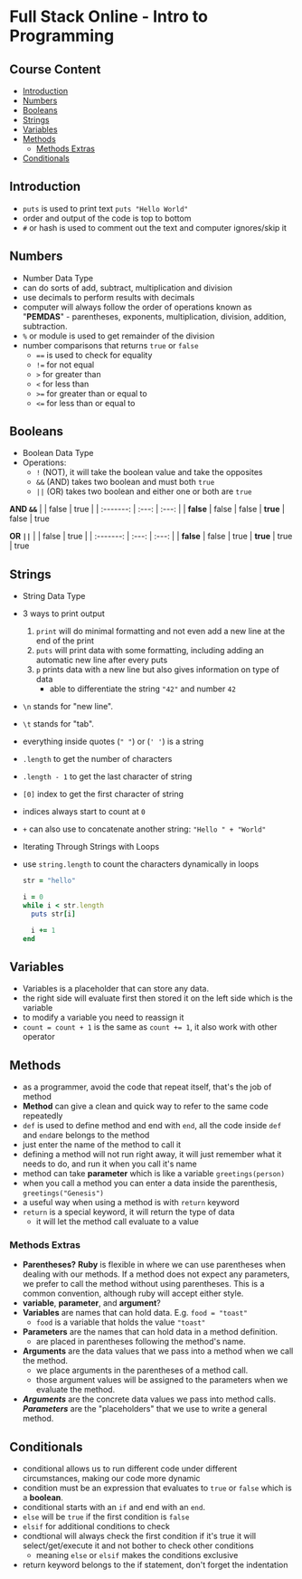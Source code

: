 # Full Stack Online - Intro to Programming <!-- omit in toc -->

## Course Content <!-- omit in toc -->

- [Introduction](#introduction)
- [Numbers](#numbers)
- [Booleans](#booleans)
- [Strings](#strings)
- [Variables](#variables)
- [Methods](#methods)
  - [Methods Extras](#methods-extras)
- [Conditionals](#conditionals)


## Introduction

- `puts` is used to print text `puts "Hello World"`
- order and output of the code is top to bottom
- `#` or hash is used to comment out the text and computer ignores/skip it


## Numbers

- Number Data Type
- can do sorts of add, subtract, multiplication and division
- use decimals to perform results with decimals
- computer will always follow the order of operations known as "**PEMDAS**" - parentheses, exponents, multiplication, division, addition, subtraction.
- `%` or module is used to get remainder of the division
- number comparisons that returns `true` or `false`
  - `==` is used to check for equality
  - `!=` for not equal
  - `>` for greater than
  - `<` for less than
  - `>=` for greater than or equal to
  - `<=` for less than or equal to


## Booleans

- Boolean Data Type
- Operations:
  - `!` (NOT), it will take the boolean value and take the opposites
  - `&&` (AND) takes two boolean and must both `true`
  - `||` (OR) takes two boolean and either one or both are `true`

**AND `&&`**
|           | false | true  |
| :-------: | :---: | :---: |
| **false** | false | false
| **true**  | false | true

**OR `||`**
|           | false | true  |
| :-------: | :---: | :---: |
| **false** | false | true
| **true**  | true  | true


## Strings

- String Data Type
- 3 ways to print output
  1. `print` will do minimal formatting and not even add a new line at the end of the print
  2. `puts` will print data with some formatting, including adding an automatic new line after every puts
  3. `p` prints data with a new line but also gives information on type of data
     - able to differentiate the string `"42"` and number `42`
- `\n` stands for "new line".
- `\t` stands for "tab".
- everything inside quotes (`" "`) or (`' '`) is a string
- `.length` to get the number of characters
- `.length - 1` to get the last character of string
- `[0]` index to get the first character of string
- indices always start to count at `0`
- `+` can also use to concatenate another string: `"Hello " + "World"`
- Iterating Through Strings with Loops
- use `string.length` to count the characters dynamically in loops

  ```ruby
  str = "hello"

  i = 0
  while i < str.length
    puts str[i]

    i += 1
  end
  ```


## Variables

- Variables is a placeholder that can store any data.
- the right side will evaluate first then stored it on the left side which is the variable
- to modify a variable you need to reassign it
- `count = count + 1` is the same as `count += 1`, it also work with other operator


## Methods

- as a programmer, avoid the code that repeat itself, that's the job of method
- **Method** can give a clean and quick way to refer to the same code repeatedly
- `def` is used to define method and end with `end`, all the code inside `def` and `end`are belongs to the method
- just enter the name of the method to call it
- defining a method will not run right away, it will just remember what it needs to do, and run it when you call it's name
- method can take **parameter** which is like a variable `greetings(person)`
- when you call a method you can enter a data inside the parenthesis, `greetings("Genesis")`
- a useful way when using a method is with `return` keyword
- `return` is a special keyword, it will return the type of data
  - it will let the method call evaluate to a value


### Methods Extras

- **Parentheses?** **Ruby** is flexible in where we can use parentheses when dealing with our methods. If a method does not expect any parameters, we prefer to call the method without using parentheses. This is a common convention, although ruby will accept either style.
- **variable**, **parameter**, and **argument**?
- **Variables** are names that can hold data. E.g. `food = "toast"`
  - `food` is a variable that holds the value `"toast"`
- **Parameters** are the names that can hold data in a method definition.
  - are placed in parentheses following the method's name.
- **Arguments** are the data values that we pass into a method when we call the method.
  - we place arguments in the parentheses of a method call.
  - those argument values will be assigned to the parameters when we evaluate the method.
- **_Arguments_** are the concrete data values we pass into method calls. **_Parameters_** are the "placeholders" that we use to write a general method.


## Conditionals

- conditional allows us to run different code under different circumstances, making our code more dynamic
- condition must be an expression that evaluates to `true` or `false` which is a **boolean**.
- conditional starts with an `if` and end with an `end`.
- `else` will be `true` if the first condition is `false`
- `elsif` for additional conditions to check
- condtional will always check the first condition if it's true it will select/get/execute it and not bother to check other conditions
  - meaning `else` or `elsif` makes the conditions exclusive
- return keyword belongs to the if statement, don't forget the indentation